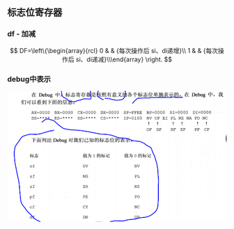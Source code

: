 ##  标志位寄存器

### df - 加减

$$ DF=\left\{\begin{array}{rcl}
0      &      & {每次操作后 si、di递增}\\
1     &      & {每次操作后 si、di递减}\\\end{array} \right. $$

### debug中表示

![image-20201020133239352](image-20201020133239352.png)

